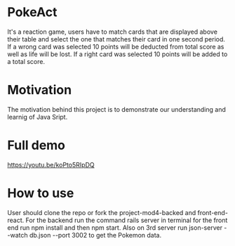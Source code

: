 # PokeAct
It's a reaction game, users have to match cards that are displayed above their table and select the one that matches their card in one second period. If a wrong card was selected 10 points will be deducted from total score as well as life will be lost. If a right card was selected 10 points will be added to a total score.

# Motivation

The motivation behind this project is to demonstrate our understanding and learnig of Java Sript.

# Full demo
https://youtu.be/koPto5RIpDQ

# How to use

User should clone the repo or fork the project-mod4-backed and front-end-react. For the backend run the command rails server in terminal for the front end run npm install and then npm start. Also on 3rd server run json-server --watch db.json --port 3002 to get the Pokemon data.

